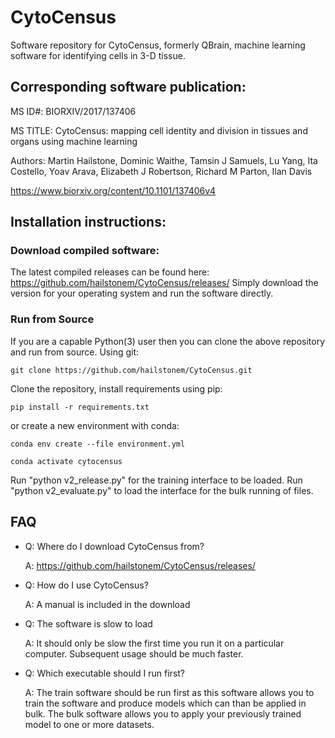 # CytoCensus

Software repository for CytoCensus, formerly QBrain, machine learning software for identifying cells in 3-D tissue.


## Corresponding software publication:

MS ID#: BIORXIV/2017/137406

MS TITLE: CytoCensus: mapping cell identity and division in tissues and organs using machine learning

Authors: Martin Hailstone, Dominic Waithe, Tamsin J Samuels, Lu Yang, Ita Costello, Yoav Arava, Elizabeth J Robertson, Richard M Parton, Ilan Davis

https://www.biorxiv.org/content/10.1101/137406v4

## Installation instructions:

### Download compiled software:

The latest compiled releases can be found here:
https://github.com/hailstonem/CytoCensus/releases/
Simply download the version for your operating system and run the software directly.

### Run from Source

If you are a capable Python(3) user then you can clone the above repository and run from source. Using git:

`git clone https://github.com/hailstonem/CytoCensus.git`

Clone the repository, install requirements using pip:

`pip install -r requirements.txt`

or create a new environment with conda:

`conda env create --file environment.yml`

`conda activate cytocensus`

Run "python v2_release.py" for the training interface to be loaded. Run "python v2_evaluate.py" to load the interface for the bulk running of files.

## FAQ
* Q: Where do I download CytoCensus from?

  A: https://github.com/hailstonem/CytoCensus/releases/
  
* Q: How do I use CytoCensus?

  A: A manual is included in the download
  
* Q: The software is slow to load

  A: It should only be slow the first time you run it on a particular computer. Subsequent usage should be much faster.

* Q: Which executable should I run first? 

  A: The train software should be run first as this software allows you to train the software and produce models which can than be applied in bulk. The bulk software allows you to apply your previously trained model to one or more datasets.
